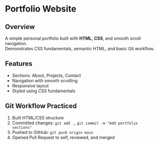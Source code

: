 # Portfolio Website

## Overview

A simple personal portfolio built with **HTML**, **CSS**, and smooth scroll navigation.  
Demonstrates CSS fundamentals, semantic HTML, and basic Git workflow.

## Features

- Sections: About, Projects, Contact
- Navigation with smooth scrolling
- Responsive layout
- Styled using CSS fundamentals

## Git Workflow Practiced

1. Built HTML/CSS structure
2. Committed changes: `git add .`, `git commit -m "Add portfolio sections"`
3. Pushed to GitHub: `git push origin main`
4. Opened Pull Request to self, reviewed, and merged
